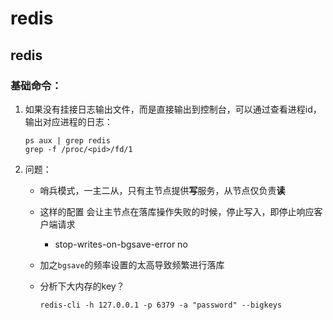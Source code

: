# redis

## redis

### 基础命令：

1. 如果没有挂接日志输出文件，而是直接输出到控制台，可以通过查看进程id，输出对应进程的日志：

   ```
   ps aux | grep redis
   grep -f /proc/<pid>/fd/1
   ```

2. 问题：

   - 哨兵模式，一主二从，只有主节点提供**写**服务，从节点仅负责**读**

   - 这样的配置 会让主节点在落库操作失败的时候，停止写入，即停止响应客户端请求

     -  stop-writes-on-bgsave-error no

   - 加之`bgsave`的频率设置的太高导致频繁进行落库

   - 分析下大内存的key？

     ```
     redis-cli -h 127.0.0.1 -p 6379 -a "password" --bigkeys
     ```

     

   









